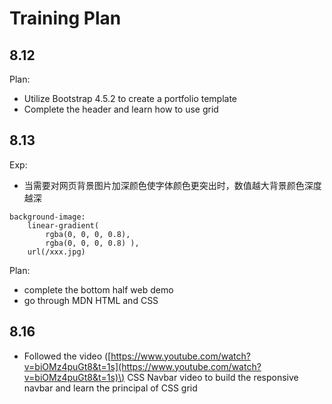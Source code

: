 # Training Plan

## 8.12

Plan: 

* Utilize Bootstrap 4.5.2 to create a portfolio template
* Complete the header and learn how to use grid

## 8.13

Exp:

* 当需要对网页背景图片加深颜色使字体颜色更突出时，数值越大背景颜色深度越深

```text
background-image: 
    linear-gradient( 
        rgba(0, 0, 0, 0.8), 
        rgba(0, 0, 0, 0.8) ), 
    url(/xxx.jpg)
```

Plan:  

* complete the bottom half web demo
* go through MDN HTML and CSS   

## 8.16

* Followed the video \([https://www.youtube.com/watch?v=biOMz4puGt8&t=1s](https://www.youtube.com/watch?v=biOMz4puGt8&t=1s)\) CSS Navbar video to build the responsive navbar and learn the principal of CSS grid   



